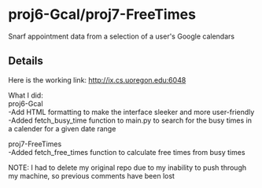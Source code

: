 
# proj6-Gcal/proj7-FreeTimes
Snarf appointment data from a selection of a user's Google calendars 

## Details
Here is the working link: http://ix.cs.uoregon.edu:6048

What I did:<br>
proj6-Gcal<br>
-Add HTML formatting to make the interface sleeker and more user-friendly <br>
-Added fetch_busy_time function to main.py to search for the busy times in a calender for a given date range <br>

proj7-FreeTimes<br>
-Added fetch_free_times function to calculate free times from busy times <br>

NOTE: I had to delete my original repo due to my inability to push through my machine, so previous comments have been lost
